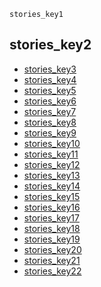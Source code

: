 ```ngMeta
stories_key1
```
## stories_key2
* [stories_key3](https://drive.google.com/open?id=0B24sXOipVHAxcURFYmhmVm5WN0U)
* [stories_key4](https://drive.google.com/open?id=0B24sXOipVHAxeFZrS0NOUENOWWc)
* [stories_key5](https://drive.google.com/open?id=0B24sXOipVHAxT1NudDV2SjlTbTA)
* [stories_key6](https://drive.google.com/open?id=0B24sXOipVHAxVS03SzI1OERVZEU)
* [stories_key7](https://drive.google.com/open?id=0B24sXOipVHAxWG9XN0VIb0R5QVE)
* [stories_key8](https://drive.google.com/open?id=0B24sXOipVHAxTnJoTEhrUWpTNlk)
* [stories_key9](https://drive.google.com/open?id=0B24sXOipVHAxQ2w3Vk82aVBXZUk)
* [stories_key10](https://drive.google.com/open?id=0B24sXOipVHAxQUNmd3RSZW9mcVk)
* [stories_key11](https://drive.google.com/open?id=0B24sXOipVHAxa1hWdmJ4cHI3b2M)
* [stories_key12](https://drive.google.com/open?id=0B24sXOipVHAxTVNSdlliWFNhZHM)
* [stories_key13](https://drive.google.com/open?id=0B24sXOipVHAxWDI0Sm1BS3dVN0k)
* [stories_key14](https://drive.google.com/open?id=0B24sXOipVHAxZFZHdW5GMWdlWWM)
* [stories_key15](https://drive.google.com/open?id=0B24sXOipVHAxNmxibDRUODhydHc)
* [stories_key16](https://drive.google.com/open?id=0B24sXOipVHAxVnNTVnJZYmlmWU0)
* [stories_key17](https://drive.google.com/open?id=0B24sXOipVHAxN0FraGVNZnVnNUk)
* [stories_key18](https://drive.google.com/open?id=0B24sXOipVHAxcWphSHRBRU5tVHc)
* [stories_key19](https://drive.google.com/open?id=0B24sXOipVHAxT0M3aEZoNlJ1Mmc)
* [stories_key20](https://drive.google.com/open?id=0B24sXOipVHAxWms5dEUyUW1oZzQ)
* [stories_key21](https://drive.google.com/open?id=0B24sXOipVHAxT0Z0TEV5YzdKZ1U)
* [stories_key22](https://drive.google.com/open?id=0B24sXOipVHAxVFpyenpfd3dTT3M)

